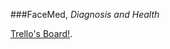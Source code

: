 ###FaceMed, _Diagnosis and Health_


[Trello's Board!](https://trello.com/b/XoEsMOj7/desap-201501-grupoa).
